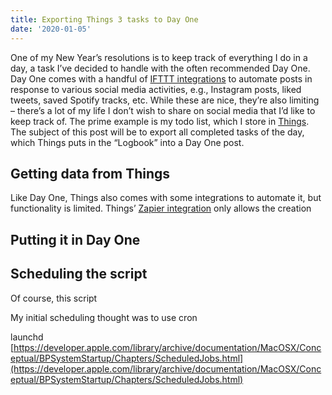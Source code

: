 ```yaml
---
title: Exporting Things 3 tasks to Day One
date: '2020-01-05'
---
```


One of my New Year’s resolutions is to keep track of everything I do in a day, a task I’ve decided to handle with the often recommended Day One. Day One comes with a handful of [IFTTT integrations](https://ifttt.com/day_one/) to automate posts in response to various social media activities, e.g., Instagram posts, liked tweets, saved Spotify tracks, etc. While these are nice, they’re also limiting – there’s a lot of my life I don’t wish to share on social media that I’d like to keep track of. The prime example is my todo list, which I store in [Things](https://culturedcode.com/things/). The subject of this post will be to export all completed tasks of the day, which Things puts in the “Logbook” into a Day One post.

## Getting data from Things

Like Day One, Things also comes with some integrations to automate it, but functionality is limited. Things’ [Zapier integration](https://zapier.com/apps/things/integrations) only allows the creation

## Putting it in Day One

## Scheduling the script

Of course, this script

My initial scheduling thought was to use cron

launchd
[https://developer.apple.com/library/archive/documentation/MacOSX/Conceptual/BPSystemStartup/Chapters/ScheduledJobs.html](https://developer.apple.com/library/archive/documentation/MacOSX/Conceptual/BPSystemStartup/Chapters/ScheduledJobs.html)
